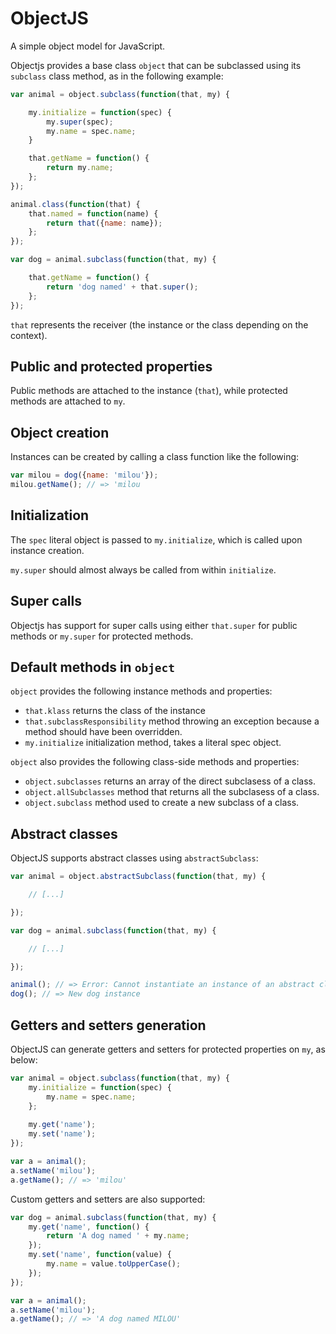 # ObjectJS

A simple object model for JavaScript.

Objectjs provides a base class `object` that can be subclassed using its
`subclass` class method, as in the following example:

```js
var animal = object.subclass(function(that, my) {

    my.initialize = function(spec) {
        my.super(spec);
        my.name = spec.name;
    }

    that.getName = function() {
        return my.name;
    };
});

animal.class(function(that) {
    that.named = function(name) {
        return that({name: name});
    };
});

var dog = animal.subclass(function(that, my) {

    that.getName = function() {
        return 'dog named' + that.super();
    };
});
```

`that` represents the receiver (the instance or the class depending on the
context).

## Public and protected properties

Public methods are attached to the instance (`that`), while protected methods
are attached to `my`.

## Object creation

Instances can be created by calling a class function like the following:

```js
var milou = dog({name: 'milou'});
milou.getName(); // => 'milou
```

## Initialization

The `spec` literal object is passed to `my.initialize`, which is called upon
instance creation.

`my.super` should almost always be called from within `initialize`.

## Super calls

Objectjs has support for super calls using either `that.super` for public
methods or `my.super` for protected methods.

## Default methods in `object`

`object` provides the following instance methods and properties:

- `that.klass` returns the class of the instance
- `that.subclassResponsibility` method throwing an exception because a method
  should have been overridden.
- `my.initialize` initialization method, takes a literal spec object.

`object` also provides the following class-side methods and properties:

- `object.subclasses` returns an array of the direct subclasess of a class.
- `object.allSubclasses` method that returns all the subclasess of a class.
- `object.subclass` method used to create a new subclass of a class.

## Abstract classes

ObjectJS supports abstract classes using `abstractSubclass`:

```js
var animal = object.abstractSubclass(function(that, my) {

    // [...]

});

var dog = animal.subclass(function(that, my) {

    // [...]

});

animal(); // => Error: Cannot instantiate an instance of an abstract class
dog(); // => New dog instance
```

## Getters and setters generation

ObjectJS can generate getters and setters for protected properties on `my`, as
below:

```js
var animal = object.subclass(function(that, my) {
	my.initialize = function(spec) {
		my.name = spec.name;
	};
   
	my.get('name');
    my.set('name');
});

var a = animal();
a.setName('milou');
a.getName(); // => 'milou'
```

Custom getters and setters are also supported:

```js
var dog = animal.subclass(function(that, my) {
	my.get('name', function() {
        return 'A dog named ' + my.name;
    });
    my.set('name', function(value) {
        my.name = value.toUpperCase();
    });
});

var a = animal();
a.setName('milou');
a.getName(); // => 'A dog named MILOU'
```
